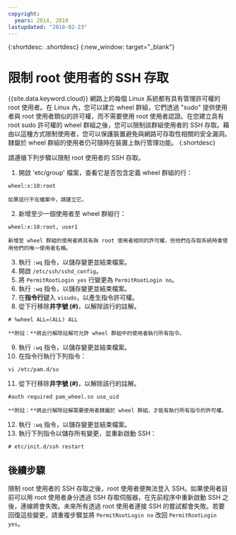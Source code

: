 ```yaml
---
copyright:
  years: 2014, 2018
lastupdated: "2018-02-23"
---
```


{:shortdesc: .shortdesc}
{:new_window: target="_blank"}

# 限制 root 使用者的 SSH 存取

{{site.data.keyword.cloud}} 網路上的每個 Linux 系統都有具有管理許可權的 root 使用者。在 Linux 內，您可以建立 wheel 群組，它們透過 "sudo" 提供使用者與 root 使用者類似的許可權，而不需要使用 root 使用者認證。在您建立具有 root sudo 許可權的 wheel 群組之後，您可以限制該群組使用者的 SSH 存取。藉由以這種方式限制使用者，您可以保護裝置避免與網路可存取性相關的安全漏洞。隸屬於 wheel 群組的使用者仍可隨時在裝置上執行管理功能。
{:shortdesc}

請遵循下列步驟以限制 root 使用者的 SSH 存取。

1. 開啟 'etc/group' 檔案，查看它是否包含定義 wheel 群組的行：
```
wheel:x:10:root
```
  
    如果這行不在檔案中，請建立它。

2. 新增至少一個使用者至 wheel 群組行：
```
wheel:x:10:root, user1
```
    
    新增至 wheel 群組的使用者將具有與 root 使用者相同的許可權，但他們在存取系統時會使用他們的唯一使用者名稱。
3. 執行 `:wq` 指令，以儲存變更並結束檔案。
4. 開啟 `/etc/ssh/sshd_config`。
5. 將 `PermitRootLogin yes` 行變更為 `PermitRootLogin no`。
6. 執行 `:wq` 指令，以儲存變更並結束檔案。
7. 在**指令行**鍵入 `visudo`，以產生指令許可權。
8. 從下行移除**井字號 (#)**，以解除該行的註解。
```
# %wheel ALL=(ALL) ALL
```
  
    **附註：**將此行解除註解可允許 wheel 群組中的使用者執行所有指令。
    
9. 執行 `:wq` 指令，以儲存變更並結束檔案。
10. 在指令行執行下列指令：
```
vi /etc/pam.d/su
```
  
11. 從下行移除**井字號 (#)**，以解除該行的註解。
```
#auth required pam_wheel.so use_uid
```

    **附註：**將此行解除註解需要使用者隸屬於 wheel 群組，才能有執行所有指令的許可權。
12. 執行 `:wq` 指令，以儲存變更並結束檔案。
13. 執行下列指令以儲存所有變更，並重新啟動 SSH：
```
# etc/init.d/ssh restart
```

## 後續步驟

限制 root 使用者的 SSH 存取之後，root 使用者便無法登入 SSH。如果使用者目前可以用 root 使用者身分透過 SSH 存取伺服器，在先前程序中重新啟動 SSH 之後，連線將會失敗。未來所有透過 root 使用者連接 SSH 的嘗試都會失敗。若要回復這些變更，請重複步驟並將 `PermitRootLogin no` 改回 `PermitRootLogin yes`。
